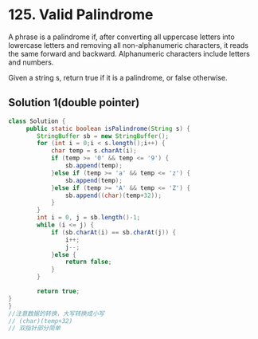 # 125. Valid Palindrome

A phrase is a palindrome if, after converting all uppercase letters into lowercase letters and removing all non-alphanumeric characters, it reads the same forward and backward. Alphanumeric characters include letters and numbers.

Given a string s, return true if it is a palindrome, or false otherwise.

## Solution 1(double pointer)
```java
class Solution {
     public static boolean isPalindrome(String s) {
        StringBuffer sb = new StringBuffer();
        for (int i = 0;i < s.length();i++) {
            char temp = s.charAt(i);
            if (temp >= '0' && temp <= '9') {
                sb.append(temp);
            }else if (temp >= 'a' && temp <= 'z') {
                sb.append(temp);
            }else if (temp >= 'A' && temp <= 'Z') {
                sb.append((char)(temp+32));
            }
        }
        int i = 0, j = sb.length()-1;
        while (i <= j) {
            if (sb.charAt(i) == sb.charAt(j)) {
                i++;
                j--;
            }else {
                return false;
            }
        }

        return true;
}
}
//注意数据的转换，大写转换成小写
// (char)(temp+32)
// 双指针部分简单
```